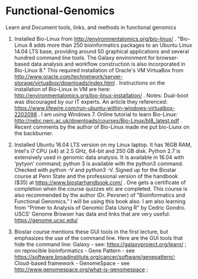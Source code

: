 # Functional-Genomics
Learn and  Document tools, links, and methods in functional genomics

1. Installed Bio-Linux from http://environmentalomics.org/bio-linux/ . "Bio-Linux 8 adds more than 250 bioinformatics packages to an Ubuntu Linux 14.04 LTS base, providing around 50 graphical applications and several hundred command line tools. The Galaxy environment for browser-based data analysis and workflow construction is also incorporated in Bio-Linux 8." This required installation of Oracle's VM VirtuaBox from http://www.oracle.com/technetwork/server-storage/virtualbox/downloads/index.html . Instructions on the installation of Bio-Linux in VM are here: http://environmentalomics.org/bio-linux-installation/ . Notes: Dual-boot was discouraged by our IT experts. An article they referenced: https://www.lifewire.com/run-ubuntu-within-windows-virtualbox-2202098 . I am using Windows 7. Online tutorial to learn Bio-Linux: http://nebc.nerc.ac.uk/downloads/courses/Bio-Linux/bl8_latest.pdf . Recent comments by the author of Bio-Linux made me put bio-Liunx on the backburner.

2. Installed Ubuntu 16.04 LTS version on my Linux laptop. It has 16GB RAM, Intel's i7 CPU (x4) at 2.5 GHz, 64-bit and 250 GB disk. Python 2.7 is extensively used in genomic data analysis. It is available in 16.04 with 'pytyon' command; python 3 is available with the python3 command. Checked with python -V and python3 -V. Signed up for the Biostar course at Penn State and the professional version of the handbook ($35) at https://www.biostarhandbook.com/ . One gets a certificate of completion when the course quizzes etc are completed. This course is also recommended by the author (Dr. Pevsner) of "Bioinformatics and Functional Genomics." I will be using this book also. I am also learning from "Primer to Analysis of Genomic Data Using R" by Cedric Gondro. USCS' Genome Browser has data and links that are very useful: https://genome.ucsc.edu/

3. Biostar course mentions these GUI tools in the first lecture, but emphasizes the use of the command line. Here are the GUI tools that hide the command line: Galaxy - see: https://galaxyproject.org/learn/ ; on reprocible bioinformatics - Gene Pattern - see https://software.broadinstitute.org/cancer/software/genepattern/; Cloud-based framework - GenomeSpace - see http://www.genomespace.org/what-is-genomespace ; 
